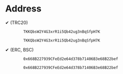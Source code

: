 # Address
   
✔  (TRC20) 

            TKKQbsW2Y4G3xrR1i5Qb42ug3nBqSfpH7K
        
            TKKQbsW2Y4G3xrR1i5Qb42ug3nBqSfpH7K


✔  (ERC, BSC) 

            0x668B227939CFeEd2e64d378b71406B3e68B22bef
        
            0x668B227939CFeEd2e64d378b71406B3e68B22bef

            

